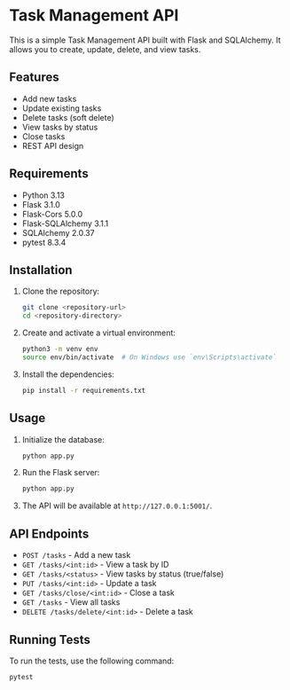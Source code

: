 # Task Management API

This is a simple Task Management API built with Flask and SQLAlchemy. It allows you to create, update, delete, and view tasks.

## Features

- Add new tasks
- Update existing tasks
- Delete tasks (soft delete)
- View tasks by status
- Close tasks
- REST API design

## Requirements

- Python 3.13
- Flask 3.1.0
- Flask-Cors 5.0.0
- Flask-SQLAlchemy 3.1.1
- SQLAlchemy 2.0.37
- pytest 8.3.4

## Installation

1. Clone the repository:
    ```sh
    git clone <repository-url>
    cd <repository-directory>
    ```

2. Create and activate a virtual environment:
    ```sh
    python3 -m venv env
    source env/bin/activate  # On Windows use `env\Scripts\activate`
    ```

3. Install the dependencies:
    ```sh
    pip install -r requirements.txt
    ```

## Usage

1. Initialize the database:
    ```sh
    python app.py
    ```

2. Run the Flask server:
    ```sh
    python app.py
    ```

3. The API will be available at `http://127.0.0.1:5001/`.

## API Endpoints

- `POST /tasks` - Add a new task
- `GET /tasks/<int:id>` - View a task by ID
- `GET /tasks/<status>` - View tasks by status (true/false)
- `PUT /tasks/<int:id>` - Update a task
- `GET /tasks/close/<int:id>` - Close a task
- `GET /tasks` - View all tasks
- `DELETE /tasks/delete/<int:id>` - Delete a task

## Running Tests

To run the tests, use the following command:
```sh
pytest